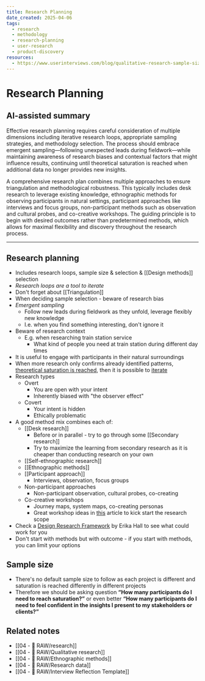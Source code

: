 ```yaml
---
title: Research Planning
date_created: 2025-04-06
tags:
  - research
  - methodology
  - research-planning
  - user-research
  - product-discovery
resources:
  - https://www.userinterviews.com/blog/qualitative-research-sample-sizes
---
```


# Research Planning

## AI-assisted summary
Effective research planning requires careful consideration of multiple dimensions including iterative research loops, appropriate sampling strategies, and methodology selection. The process should embrace emergent sampling—following unexpected leads during fieldwork—while maintaining awareness of research biases and contextual factors that might influence results, continuing until theoretical saturation is reached when additional data no longer provides new insights.

A comprehensive research plan combines multiple approaches to ensure triangulation and methodological robustness. This typically includes desk research to leverage existing knowledge, ethnographic methods for observing participants in natural settings, participant approaches like interviews and focus groups, non-participant methods such as observation and cultural probes, and co-creative workshops. The guiding principle is to begin with desired outcomes rather than predetermined methods, which allows for maximal flexibility and discovery throughout the research process.

---

## Research planning
- Includes research loops, sample size & selection & [[Design methods]] selection
- _Research loops are a tool to iterate_
- Don't forget about [[Triangulation]]
- When deciding sample selection - beware of research bias
- _Emergent sampling_
	- Follow new leads during fieldwork as they unfold, leverage flexibly new knowledge
	- I.e. when you find something interesting, don't ignore it
- Beware of research context
	- E.g. when researching train station service
		- What kind of people you need at train station during different day times
- It is useful to engage with participants in their natural surroundings
- When more research only confirms already identified patterns, [theoretical saturation is reached](https://dovetail.com/research/data-saturation/), then it is possible to [iterate](https://medium.com/idinsight-blog/the-case-for-iteration-in-qualitative-research-design-e07ed1314756)
- Research types
	- Overt
		- You are open with your intent
		- Inherently biased with "the observer effect"
	- Covert
		- Your intent is hidden
		- Ethically problematic
- A good method mix combines each of:
	- [[Desk research]]
		- Before or in parallel - try to go through some [[Secondary research]]
		- Try to maximize the learning from secondary research as it is cheaper than conducting research on your own
	- [[Self-ethnographic research]]
	- [[Ethnographic methods]]
	- [[Participant approach]]
		- Interviews, observation, focus groups
	- Non-participant approaches
		- Non-participant observation, cultural probes, co-creating
	- Co-creative workshops
		- Journey maps, system maps, co-creating personas
		- Great workshop ideas in [this](https://dovetail.com/blog/researching-right-thing-versus-researching-thing-right/) article to kick start the research scope
- Check a [Design Research Framework](https://www.muledesign.com/blog/design-research-framework) by Erika Hall to see what could work for you
- Don't start with methods but with outcome - if you start with methods, you can limit your options
## Sample size
- There's no default sample size to follow as each project is different and saturation is reached differently in different projects
- Therefore we should be asking question **“How many participants do I need to reach saturation?”** or even better **“How many participants do I need to feel confident in the insights I present to my stakeholders or clients?”**

## Related notes
- [[04 - 💽 RAW/research]]
- [[04 - 💽 RAW/Qualitative research]]
- [[04 - 💽 RAW/Ethnographic methods]]
- [[04 - 💽 RAW/Research data]]
- [[04 - 💽 RAW/Interview Reflection Template]]